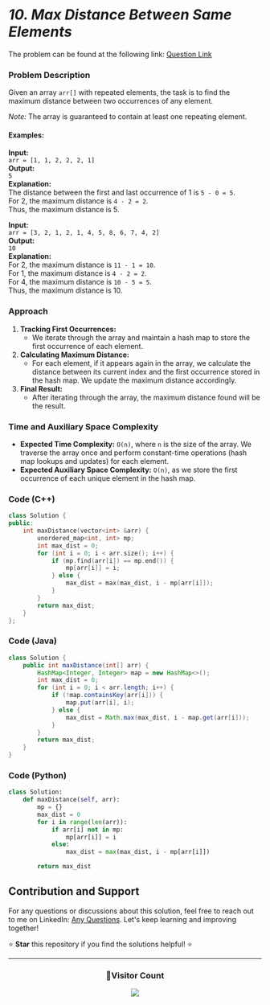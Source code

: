 # _10. Max Distance Between Same Elements_

The problem can be found at the following link: [Question Link](https://www.geeksforgeeks.org/problems/max-distance-between-same-elements/1)

### Problem Description

Given an array `arr[]` with repeated elements, the task is to find the maximum distance between two occurrences of any element.

_Note:_ The array is guaranteed to contain at least one repeating element.

#### Examples:

**Input:**  
`arr = [1, 1, 2, 2, 2, 1]`  
**Output:**  
`5`  
**Explanation:**  
The distance between the first and last occurrence of 1 is `5 - 0 = 5`.  
For 2, the maximum distance is `4 - 2 = 2`.  
Thus, the maximum distance is 5.

**Input:**  
`arr = [3, 2, 1, 2, 1, 4, 5, 8, 6, 7, 4, 2]`  
**Output:**  
`10`  
**Explanation:**  
For 2, the maximum distance is `11 - 1 = 10`.  
For 1, the maximum distance is `4 - 2 = 2`.  
For 4, the maximum distance is `10 - 5 = 5`.  
Thus, the maximum distance is 10.

### Approach

1. **Tracking First Occurrences:**
   - We iterate through the array and maintain a hash map to store the first occurrence of each element.
2. **Calculating Maximum Distance:**
   - For each element, if it appears again in the array, we calculate the distance between its current index and the first occurrence stored in the hash map. We update the maximum distance accordingly.
3. **Final Result:**
   - After iterating through the array, the maximum distance found will be the result.

### Time and Auxiliary Space Complexity

- **Expected Time Complexity:** `O(n)`, where `n` is the size of the array. We traverse the array once and perform constant-time operations (hash map lookups and updates) for each element.
- **Expected Auxiliary Space Complexity:** `O(n)`, as we store the first occurrence of each unique element in the hash map.

### Code (C++)

```cpp
class Solution {
public:
    int maxDistance(vector<int> &arr) {
        unordered_map<int, int> mp;
        int max_dist = 0;
        for (int i = 0; i < arr.size(); i++) {
            if (mp.find(arr[i]) == mp.end()) {
                mp[arr[i]] = i;
            } else {
                max_dist = max(max_dist, i - mp[arr[i]]);
            }
        }
        return max_dist;
    }
};
```

### Code (Java)

```java
class Solution {
    public int maxDistance(int[] arr) {
        HashMap<Integer, Integer> map = new HashMap<>();
        int max_dist = 0;
        for (int i = 0; i < arr.length; i++) {
            if (!map.containsKey(arr[i])) {
                map.put(arr[i], i);
            } else {
                max_dist = Math.max(max_dist, i - map.get(arr[i]));
            }
        }
        return max_dist;
    }
}
```

### Code (Python)

```python
class Solution:
    def maxDistance(self, arr):
        mp = {}
        max_dist = 0
        for i in range(len(arr)):
            if arr[i] not in mp:
                mp[arr[i]] = i
            else:
                max_dist = max(max_dist, i - mp[arr[i]])

        return max_dist
```

## Contribution and Support

For any questions or discussions about this solution, feel free to reach out to me on LinkedIn: [Any Questions](https://www.linkedin.com/in/patel-hetkumar-sandipbhai-8b110525a/). Let's keep learning and improving together!

⭐ **Star** this repository if you find the solutions helpful! ⭐

---

<div align=center>
  <h3><b>📍Visitor Count</b></h3>
</div>

<p align="center" >   
  <img src="https://profile-counter.glitch.me/Hunterdii/count.svg" />  
</p>

